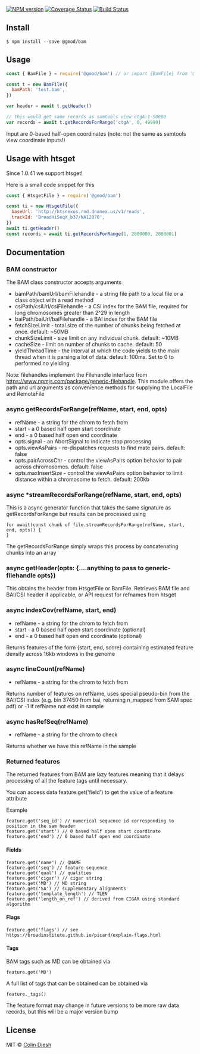 [![NPM version](https://img.shields.io/npm/v/@gmod/bam.svg?style=flat-square)](https://npmjs.org/package/@gmod/bam)
[![Coverage Status](https://img.shields.io/codecov/c/github/GMOD/bam-js/master.svg?style=flat-square)](https://codecov.io/gh/GMOD/bam-js/branch/master)
[![Build Status](https://img.shields.io/github/workflow/status/GMOD/bam-js/Push/master?logo=github&style=flat-query)](https://github.com/GMOD/bam-js/actions?query=branch%3Amaster+workflow%3APush+)

## Install

    $ npm install --save @gmod/bam

## Usage

```js
const { BamFile } = require('@gmod/bam') // or import {BamFile} from '@gmod/bam'

const t = new BamFile({
  bamPath: 'test.bam',
})

var header = await t.getHeader()

// this would get same records as samtools view ctgA:1-50000
var records = await t.getRecordsForRange('ctgA', 0, 49999)
```

Input are 0-based half-open coordinates (note: not the same as samtools view coordinate inputs!)

## Usage with htsget

Since 1.0.41 we support htsget!

Here is a small code snippet for this

```js
const { HtsgetFile } = require('@gmod/bam')

const ti = new HtsgetFile({
  baseUrl: 'http://htsnexus.rnd.dnanex.us/v1/reads',
  trackId: 'BroadHiSeqX_b37/NA12878',
})
await ti.getHeader()
const records = await ti.getRecordsForRange(1, 2000000, 2000001)
```

## Documentation

### BAM constructor

The BAM class constructor accepts arguments

- bamPath/bamUrl/bamFilehandle - a string file path to a local file or a class object with a read method
- csiPath/csiUrl/csiFilehandle - a CSI index for the BAM file, required for long chromosomes greater than 2^29 in length
- baiPath/baiUrl/baiFilehandle - a BAI index for the BAM file
- fetchSizeLimit - total size of the number of chunks being fetched at once. default: ~50MB
- chunkSizeLimit - size limit on any individual chunk. default: ~10MB
- cacheSize - limit on number of chunks to cache. default: 50
- yieldThreadTime - the interval at which the code yields to the main thread when it is parsing a lot of data. default: 100ms. Set to 0 to performed no yielding

Note: filehandles implement the Filehandle interface from https://www.npmjs.com/package/generic-filehandle. This module offers the path and url arguments as convenience methods for supplying the LocalFile and RemoteFile

### async getRecordsForRange(refName, start, end, opts)

- refName - a string for the chrom to fetch from
- start - a 0 based half open start coordinate
- end - a 0 based half open end coordinate
- opts.signal - an AbortSignal to indicate stop processing
- opts.viewAsPairs - re-dispatches requests to find mate pairs. default: false
- opts.pairAcrossChr - control the viewAsPairs option behavior to pair across chromosomes. default: false
- opts.maxInsertSize - control the viewAsPairs option behavior to limit distance within a chromosome to fetch. default: 200kb

### async \*streamRecordsForRange(refName, start, end, opts)

This is a async generator function that takes the same signature as getRecordsForRange but results can be processed using

    for await(const chunk of file.streamRecordsForRange(refName, start, end, opts)) {
    }

The getRecordsForRange simply wraps this process by concatenating chunks into an array

### async getHeader(opts: {....anything to pass to generic-filehandle opts})

This obtains the header from HtsgetFile or BamFile. Retrieves BAM file and BAI/CSI header if applicable, or API request for refnames from htsget

### async indexCov(refName, start, end)

- refName - a string for the chrom to fetch from
- start - a 0 based half open start coordinate (optional)
- end - a 0 based half open end coordinate (optional)

Returns features of the form {start, end, score} containing estimated feature density across 16kb windows in the genome

### async lineCount(refName)

- refName - a string for the chrom to fetch from

Returns number of features on refName, uses special pseudo-bin from the BAI/CSI index (e.g. bin 37450 from bai, returning n_mapped from SAM spec pdf) or -1 if refName not exist in sample

### async hasRefSeq(refName)

- refName - a string for the chrom to check

Returns whether we have this refName in the sample

### Returned features

The returned features from BAM are lazy features meaning that it delays
processing of all the feature tags until necessary.

You can access data feature.get('field') to get the value of a feature attribute

Example

    feature.get('seq_id') // numerical sequence id corresponding to position in the sam header
    feature.get('start') // 0 based half open start coordinate
    feature.get('end') // 0 based half open end coordinate

#### Fields

    feature.get('name') // QNAME
    feature.get('seq') // feature sequence
    feature.get('qual') // qualities
    feature.get('cigar') // cigar string
    feature.get('MD') // MD string
    feature.get('SA') // supplementary alignments
    feature.get('template_length') // TLEN
    feature.get('length_on_ref') // derived from CIGAR using standard algorithm

#### Flags

    feature.get('flags') // see https://broadinstitute.github.io/picard/explain-flags.html

#### Tags

BAM tags such as MD can be obtained via

    feature.get('MD')

A full list of tags that can be obtained can be obtained via

    feature._tags()

The feature format may change in future versions to be more raw data records, but this will be a major version bump

## License

MIT © [Colin Diesh](https://github.com/cmdcolin)

```

```
